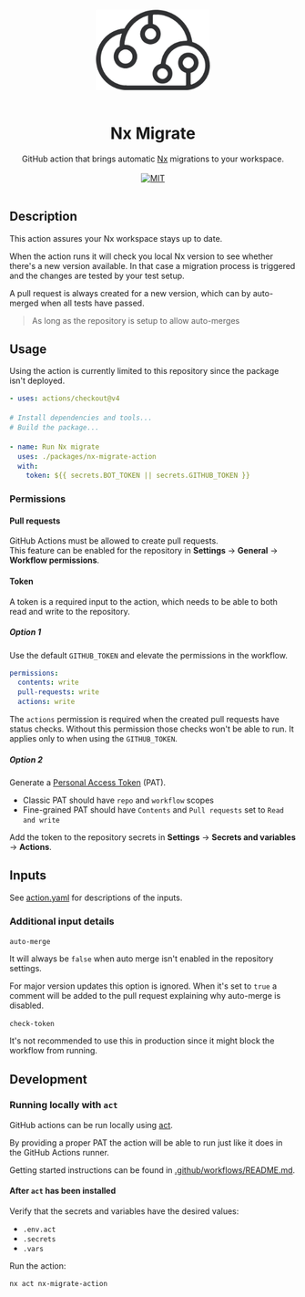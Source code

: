 <p align="center">
  <br />
  <img width="200" src="../../assets/cdwr-cloud.png" alt="codeware sthlm logo">
  <br />
  <br />
</p>

<h1 align='center'>Nx Migrate</h1>

<p align='center'>
  GitHub action that brings automatic <a href='https://nx.dev'>Nx</a> migrations to your workspace.
  <br />
  <br />
  <a href='https://opensource.org/licenses/MIT'><img src='https://img.shields.io/badge/License-MIT-green.svg' alt='MIT'></a>
  <br />
  <br />
</p>

## Description

This action assures your Nx workspace stays up to date.

When the action runs it will check you local Nx version to see whether there's a new version available.
In that case a migration process is triggered and the changes are tested by your test setup.

A pull request is always created for a new version, which can by auto-merged when all tests have passed.

> As long as the repository is setup to allow auto-merges

## Usage

Using the action is currently limited to this repository since the package isn't deployed.

```yaml
- uses: actions/checkout@v4

# Install dependencies and tools...
# Build the package...

- name: Run Nx migrate
  uses: ./packages/nx-migrate-action
  with:
    token: ${{ secrets.BOT_TOKEN || secrets.GITHUB_TOKEN }}
```

### Permissions

#### Pull requests

GitHub Actions must be allowed to create pull requests.  
This feature can be enabled for the repository in **Settings** -> **General** -> **Workflow permissions**.

#### Token

A token is a required input to the action, which needs to be able to both read and write to the repository.

##### Option 1

Use the default `GITHUB_TOKEN` and elevate the permissions in the workflow.

```yml
permissions:
  contents: write
  pull-requests: write
  actions: write
```

The `actions` permission is required when the created pull requests have status checks. Without this permission those checks won't be able to run. It applies only to when using the `GITHUB_TOKEN`.

##### Option 2

Generate a [Personal Access Token](https://docs.github.com/en/authentication/keeping-your-account-and-data-secure/managing-your-personal-access-tokens) (PAT).

- Classic PAT should have `repo` and `workflow` scopes
- Fine-grained PAT should have `Contents` and `Pull requests` set to `Read and write`

Add the token to the repository secrets in **Settings** -> **Secrets and variables** -> **Actions**.

## Inputs

See [action.yaml](action.yml) for descriptions of the inputs.

### Additional input details

`auto-merge`

It will always be `false` when auto merge isn't enabled in the repository settings.

For major version updates this option is ignored. When it's set to `true` a comment will be added to the pull request explaining why auto-merge is disabled.

`check-token`

It's not recommended to use this in production since it might block the workflow from running.

## Development

### Running locally with `act`

GitHub actions can be run locally using [act](https://github.com/nektos/act).

By providing a proper PAT the action will be able to run just like it does in the GitHub Actions runner.

Getting started instructions can be found in [.github/workflows/README.md](.github/workflows/README.md).

#### After `act` has been installed

Verify that the secrets and variables have the desired values:

- `.env.act`
- `.secrets`
- `.vars`

Run the action:

```sh
nx act nx-migrate-action
```

